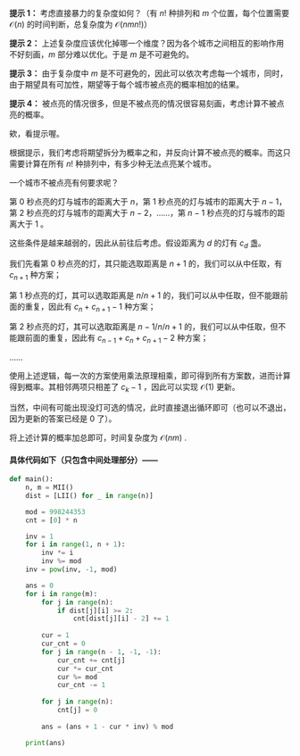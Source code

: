**提示 1：** 考虑直接暴力的复杂度如何？（有 $n!$ 种排列和 $m$ 个位置，每个位置需要 $\mathcal{O}(n)$ 的时间判断，总复杂度为 $\mathcal{O}(nmn!)$）

**提示 2：** 上述复杂度应该优化掉哪一个维度？因为各个城市之间相互的影响作用不好刻画，$m$ 部分难以优化。于是 $m$ 是不可避免的。

**提示 3：** 由于复杂度中 $m$ 是不可避免的，因此可以依次考虑每一个城市，同时，由于期望具有可加性，期望等于每个城市被点亮的概率相加的结果。

**提示 4：** 被点亮的情况很多，但是不被点亮的情况很容易刻画，考虑计算不被点亮的概率。

欸，看提示喔。

根据提示，我们考虑将期望拆分为概率之和，并反向计算不被点亮的概率。而这只需要计算在所有 $n!$ 种排列中，有多少种无法点亮某个城市。

一个城市不被点亮有何要求呢？

第 $0$ 秒点亮的灯与城市的距离大于 $n$，第 $1$ 秒点亮的灯与城市的距离大于 $n-1$，第 $2$ 秒点亮的灯与城市的距离大于 $n-2$，……，第 $n-1$ 秒点亮的灯与城市的距离大于 $1$ 。

这些条件是越来越弱的，因此从前往后考虑。假设距离为 $d$ 的灯有 $c_d$ 盏。

我们先看第 $0$ 秒点亮的灯，其只能选取距离是 $n+1$ 的，我们可以从中任取，有 $c_{n+1}$ 种方案；

第 $1$ 秒点亮的灯，其可以选取距离是 $n / n+1$ 的，我们可以从中任取，但不能跟前面的重复，因此有 $c_n+c_{n+1}-1$ 种方案；

第 $2$ 秒点亮的灯，其可以选取距离是 $n-1 / n / n+1$ 的，我们可以从中任取，但不能跟前面的重复，因此有 $c_{n-1}+c_n+c_{n+1}-2$ 种方案；

……

使用上述逻辑，每一次的方案使用乘法原理相乘，即可得到所有方案数，进而计算得到概率。其相邻两项只相差了 $c_k-1$ ，因此可以实现 $\mathcal{O}(1)$ 更新。

当然，中间有可能出现没灯可选的情况，此时直接退出循环即可（也可以不退出，因为更新的答案已经是 $0$ 了）。

将上述计算的概率加总即可，时间复杂度为 $\mathcal{O}(nm)$ .

#### 具体代码如下（只包含中间处理部分）——

```Python []
def main():
    n, m = MII()
    dist = [LII() for _ in range(n)]

    mod = 998244353
    cnt = [0] * n

    inv = 1
    for i in range(1, n + 1):
        inv *= i
        inv %= mod
    inv = pow(inv, -1, mod)

    ans = 0
    for i in range(m):
        for j in range(n):
            if dist[j][i] >= 2:
                cnt[dist[j][i] - 2] += 1
        
        cur = 1
        cur_cnt = 0
        for j in range(n - 1, -1, -1):
            cur_cnt += cnt[j]
            cur *= cur_cnt
            cur %= mod
            cur_cnt -= 1
        
        for j in range(n):
            cnt[j] = 0
        
        ans = (ans + 1 - cur * inv) % mod

    print(ans)
```
